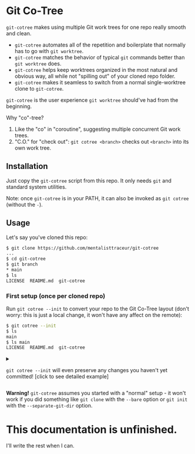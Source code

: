 # Git Co-Tree

`git-cotree` makes using multiple Git work
trees for one repo really smooth and clean.

* `git-cotree` automates all of the repetition
  and boilerplate that normally has to go with
  `git worktree`.
* `git-cotree` matches the behavior of typical
  `git` commands better than `git worktree` does.
* `git-cotree` helps keep worktrees organized
  in the most natural and obvious way, all while
  not "spilling out" of your cloned repo folder.
* `git-cotree` makes it seamless to switch from
  a normal single-worktree clone to `git-cotree`.

`git-cotree` is the user experience `git
worktree` should've had from the beginning.

Why "co"-tree?

1. Like the "co" in "coroutine", suggesting
   multiple concurrent Git work trees.
2. "C.O." for "check out": `git cotree <branch>`
   checks out `<branch>` into its own work tree.


## Installation

Just copy the `git-cotree` script from this repo.
It only needs `git` and standard system utilities.

Note: once `git-cotree` is in your PATH, it can
also be invoked as `git cotree` (without the `-`).


## Usage

Let's say you've cloned this repo:

```sh
$ git clone https://github.com/mentalisttraceur/git-cotree
...
$ cd git-cotree
$ git branch
* main
$ ls
LICENSE  README.md  git-cotree
```

### First setup (once per cloned repo)

Run `git cotree --init` to convert your repo to the
Git Co-Tree layout (don't worry: this is just a local
change, it won't have any affect on the remote):

```sh
$ git cotree --init
$ ls
main
$ ls main
LICENSE  README.md  git-cotree
```

<details><summary>

`git cotree --init` will even preserve any changes you
haven't yet committed! [click to see detailed example]

</summary>

```sh
$ git clone https://github.com/mentalisttraceur/git-cotree
...
$ cd git-cotree
$ ls
LICENSE  README.md  git-cotree
$ echo "Example change" >>README.md
$ git add README.md
$ echo "Example change 2" >>README.md
$ echo "Mine now" >LICENSE
$ touch xyz
$ printf 'xyz\n' >.gitignore
$ mkdir empty-directory
$ ls
LICENSE  README.md  empty-directory  git-cotree  xyz
$ git status
On branch main
Your branch is up to date with 'origin/main'.

Changes to be committed:
  (use "git restore --staged <file>..." to unstage)
        modified:   README.md

Changes not staged for commit:
  (use "git add <file>..." to update what will be committed)
  (use "git restore <file>..." to discard changes in working directory)
        modified:   LICENSE
        modified:   README.md

Untracked files:
  (use "git add <file>..." to include in what will be committed)
        .gitignore

$ git cotree --init
$ ls
main
$ cd main
$ ls
LICENSE  README.md  empty-directory  git-cotree  xyz
$ git status
On branch main
Your branch is up to date with 'origin/main'.

Changes to be committed:
  (use "git restore --staged <file>..." to unstage)
        modified:   README.md

Changes not staged for commit:
  (use "git add <file>..." to update what will be committed)
  (use "git restore <file>..." to discard changes in working directory)
        modified:   LICENSE
        modified:   README.md

Untracked files:
  (use "git add <file>..." to include in what will be committed)
        .gitignore

```

Staged changes, unstaged changes, untracked and ignored
files and directories, all there after the conversion!

</details>

**Warning!** `git-cotree` assumes you started with
a "normal" setup - it won't work if you did something
like `git clone` with the `--bare` option or `git init`
with the `--separate-git-dir` option.


# This documentation is unfinished.

I'll write the rest when I can.
